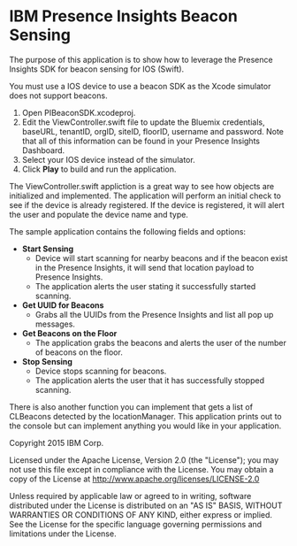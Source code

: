 # IBM Presence Insights Beacon Sensing 

The purpose of this application is to show how to leverage the Presence Insights SDK for beacon sensing for IOS (Swift).

You must use a IOS device to use a beacon SDK as the Xcode simulator does not support beacons. 

1. Open PIBeaconSDK.xcodeproj.
2. Edit the ViewController.swift file to update the Bluemix credentials, baseURL, tenantID, orgID, siteID, floorID, username and password. Note that all of this information can be found in your Presence Insights Dashboard.
3. Select your IOS device instead of the simulator.
3. Click **Play** to build and run the application.

The ViewController.swift appliction is a great way to see how objects are initialized and implemented. The application will perform an initial check to see if the device is already registered. If the device is registered, it will alert the user and populate the device name and type.

The sample application contains the following fields and options:

* **Start Sensing**
	- Device will start scanning for nearby beacons and if the beacon exist in the Presence Insights, it will send that location payload to Presence Insights.
	- The application alerts the user stating it successfully started scanning.
* **Get UUID for Beacons**
	- Grabs all the UUIDs from the Presence Insights and list all pop up messages.
* **Get Beacons on the Floor**
	- The application grabs the beacons and alerts the user of the number of beacons on the floor. 
* **Stop Sensing**
	- Device stops scanning for beacons.
	- The application alerts the user that it has successfully stopped scanning.
	
There is also another function you can implement that gets a list of CLBeacons detected by the locationManager. This application prints out to the console but can implement anything you would like in your application.


Copyright 2015 IBM Corp.

Licensed under the Apache License, Version 2.0 (the "License"); you may not use this file except in compliance with the License.
You may obtain a copy of the License at http://www.apache.org/licenses/LICENSE-2.0

Unless required by applicable law or agreed to in writing, software distributed under the License is distributed on an "AS IS" BASIS, WITHOUT WARRANTIES OR CONDITIONS OF ANY KIND, either express or implied. See the License for the specific language governing permissions and limitations under the License.


